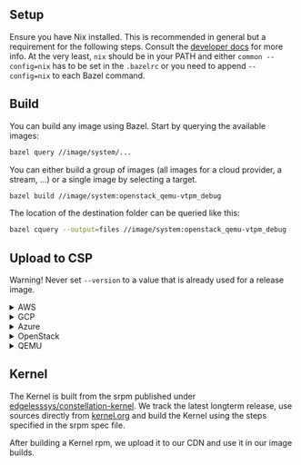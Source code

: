## Setup

Ensure you have Nix installed. This is recommended in general but a requirement for the following steps.
Consult the [developer docs](/dev-docs/workflows/build-develop-deploy.md) for more info.
At the very least, `nix` should be in your PATH and either `common --config=nix`
has to be set in the `.bazelrc` or you need to append `--config=nix` to each Bazel command.

## Build

You can build any image using Bazel.
Start by querying the available images:

```sh
bazel query //image/system/...
```

You can either build a group of images (all images for a cloud provider, a stream, ...) or a single image by selecting a target.

```sh
bazel build //image/system:openstack_qemu-vtpm_debug
```

The location of the destination folder can be queried like this:

```sh
bazel cquery --output=files //image/system:openstack_qemu-vtpm_debug
```

## Upload to CSP

Warning! Never set `--version` to a value that is already used for a release image.

<details>
<summary>AWS</summary>

- Install `aws` cli (see [here](https://docs.aws.amazon.com/cli/latest/userguide/getting-started-install.html))
- Login to AWS (see [here](https://docs.aws.amazon.com/cli/latest/userguide/getting-started-quickstart.html))
- Choose secure boot PKI public keys (one of `pki_dev`, `pki_test`, `pki_prod`)
  - `pki_dev` can be used for local image builds
  - `pki_test` is used by the CI for non-release images
  - `pki_prod` is used for release images

```sh
# Warning! Never set `--version` to a value that is already used for a release image.
# Instead, use a `ref` that corresponds to your branch name.
bazel run //image/upload -- image aws --verbose --raw-image path/to/constellation.raw --attestation-variant ""  --version ref/foo/stream/nightly/v2.7.0-pre-asdf
```

</details>

<details>
<summary>GCP</summary>

- Install `gcloud` and `gsutil` (see [here](https://cloud.google.com/sdk/docs/install))
- Login to GCP (see [here](https://cloud.google.com/sdk/docs/authorizing))
- Choose secure boot PKI public keys (one of `pki_dev`, `pki_test`, `pki_prod`)
  - `pki_dev` can be used for local image builds
  - `pki_test` is used by the CI for non-release images
  - `pki_prod` is used for release images

```sh
export GCP_RAW_IMAGE_PATH=$(realpath path/to/constellation.raw)
export GCP_IMAGE_PATH=path/to/image.tar.gz
upload/pack.sh gcp ${GCP_RAW_IMAGE_PATH} ${GCP_IMAGE_PATH}
# Warning! Never set `--version` to a value that is already used for a release image.
# Instead, use a `ref` that corresponds to your branch name.
bazel run //image/upload -- image gcp --verbose --raw-image "${GCP_IMAGE_PATH}" --attestation-variant "sev-es"  --version ref/foo/stream/nightly/v2.7.0-pre-asdf
```

</details>

<details>
<summary>Azure</summary>

Note:

> For testing purposes, it is a lot simpler to disable Secure Boot for the uploaded image!
> Disabling Secure Boot allows you to skip the VMGS creation steps above.

- Install `az` and `azcopy` (see [here](https://docs.microsoft.com/en-us/cli/azure/install-azure-cli))
- Login to Azure (see [here](https://docs.microsoft.com/en-us/cli/azure/authenticate-azure-cli))
- Optional (if Secure Boot should be enabled) [Prepare virtual machine guest state (VMGS) with customized NVRAM or use existing VMGS blob](#azure-secure-boot)

```sh
export AZURE_RAW_IMAGE_PATH=path/to/constellation.raw
export AZURE_IMAGE_PATH=path/to/image.vhd
upload/pack.sh azure "${AZURE_RAW_IMAGE_PATH}" "${AZURE_IMAGE_PATH}"
# Warning! Never set `--version` to a value that is already used for a release image.
# Instead, use a `ref` that corresponds to your branch name.
bazel run //image/upload -- image azure --verbose --raw-image "${AZURE_IMAGE_PATH}" --attestation-variant "cvm"  --version ref/foo/stream/nightly/v2.7.0-pre-asdf
```

</details>

<details>
<summary>OpenStack</summary>

Note:

> OpenStack is not one a global cloud provider, but rather a software that can be installed on-premises.
> This means we do not upload the image to a cloud provider, but to our CDN.

- Install `aws` cli (see [here](https://docs.aws.amazon.com/cli/latest/userguide/getting-started-install.html))
- Login to AWS (see [here](https://docs.aws.amazon.com/cli/latest/userguide/getting-started-quickstart.html))

```sh
# Warning! Never set `--version` to a value that is already used for a release image.
# Instead, use a `ref` that corresponds to your branch name.
bazel run //image/upload -- image openstack --verbose --raw-image path/to/constellation.raw --attestation-variant "sev"  --version ref/foo/stream/nightly/v2.7.0-pre-asdf
```

</details>

<details>
<summary>QEMU</summary>

- Install `aws` cli (see [here](https://docs.aws.amazon.com/cli/latest/userguide/getting-started-install.html))
- Login to AWS (see [here](https://docs.aws.amazon.com/cli/latest/userguide/getting-started-quickstart.html))

```sh
# Warning! Never set `--version` to a value that is already used for a release image.
# Instead, use a `ref` that corresponds to your branch name.
bazel run //image/upload -- image qemu --verbose --raw-image path/to/constellation.raw --attestation-variant "default"  --version ref/foo/stream/nightly/v2.7.0-pre-asdf
```

</details>

## Kernel

The Kernel is built from the srpm published under [edgelesssys/constellation-kernel](https://github.com/edgelesssys/constellation-kernel).
We track the latest longterm release, use sources directly from [kernel.org](https://www.kernel.org/) and build the Kernel using the steps specified in the
srpm spec file.

After building a Kernel rpm, we upload it to our CDN and use it in our image builds.
